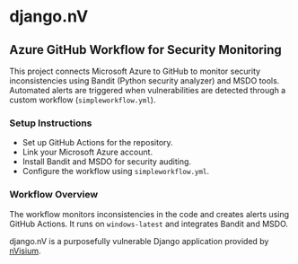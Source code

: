 django.nV
=========
## Azure GitHub Workflow for Security Monitoring

This project connects Microsoft Azure to GitHub to monitor security inconsistencies using Bandit (Python security analyzer) and MSDO tools. Automated alerts are triggered when vulnerabilities are detected through a custom workflow (`simpleworkflow.yml`).

### Setup Instructions
- Set up GitHub Actions for the repository.
- Link your Microsoft Azure account.
- Install Bandit and MSDO for security auditing.
- Configure the workflow using `simpleworkflow.yml`.

### Workflow Overview
The workflow monitors inconsistencies in the code and creates alerts using GitHub Actions. It runs on `windows-latest` and integrates Bandit and MSDO.


django.nV is a purposefully vulnerable Django application provided by [nVisium](https://www.nvisium.com/).
